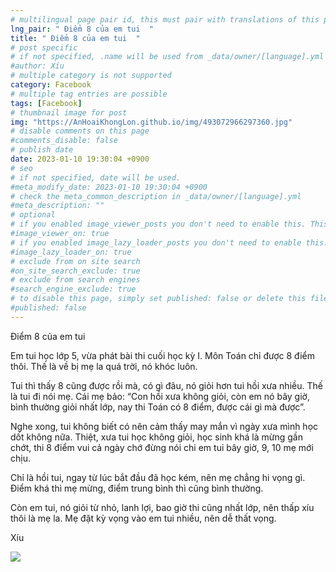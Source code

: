 ```yaml
---
# multilingual page pair id, this must pair with translations of this page. (This name must be unique)
lng_pair: " Điểm 8 của em tui  "
title: " Điểm 8 của em tui  "
# post specific
# if not specified, .name will be used from _data/owner/[language].yml
#author: Xíu
# multiple category is not supported
category: Facebook
# multiple tag entries are possible
tags: [Facebook]
# thumbnail image for post
img: "https://AnHoaiKhongLon.github.io/img/493072966297360.jpg"
# disable comments on this page
#comments_disable: false
# publish date
date: 2023-01-10 19:30:04 +0900
# seo
# if not specified, date will be used.
#meta_modify_date: 2023-01-10 19:30:04 +0900
# check the meta_common_description in _data/owner/[language].yml
#meta_description: ""
# optional
# if you enabled image_viewer_posts you don't need to enable this. This is only if image_viewer_posts = false
#image_viewer_on: true
# if you enabled image_lazy_loader_posts you don't need to enable this. This is only if image_lazy_loader_posts = false
#image_lazy_loader_on: true
# exclude from on site search
#on_site_search_exclude: true
# exclude from search engines
#search_engine_exclude: true
# to disable this page, simply set published: false or delete this file
#published: false
---
```

Điểm 8 của em tui 

Em tui học lớp 5, vừa phát bài thi cuối học kỳ I. Môn Toán chỉ được 8 điểm thôi. Thế là về bị mẹ la quá trời, nó khóc luôn.

Tui thì thấy 8 cũng được rồi mà, có gì đâu, nó giỏi hơn tui hồi xưa nhiều. Thế là tui đi nói mẹ. Cái mẹ bảo: “Con hồi xưa không giỏi, còn em nó bây giờ, bình thường giỏi nhất lớp, nay thi Toán có 8 điểm, được cái gì mà được”.

Nghe xong, tui không biết có nên cảm thấy may mắn vì ngày xưa mình học dốt không nữa. Thiệt, xưa tui học không giỏi, học sinh khá là mừng gần chớt, thi 8 điểm vui cả ngày chớ đừng nói chi em tui bây giờ, 9, 10 mẹ mới chịu.

Chỉ là hồi tui, ngay từ lúc bắt đầu đã học kém, nên mẹ chẳng hi vọng gì. Điểm khá thì mẹ mừng, điểm trung bình thì cũng bình thường.

Còn em tui, nó giỏi từ nhỏ, lanh lợi, bao giờ thi cũng nhất lớp, nên thấp xíu thôi là mẹ la. Mẹ đặt kỳ vọng vào em tui nhiều, nên dễ thất vọng.

Xíu

<!-- outline-end -->
<img src= "https://AnHoaiKhongLon.github.io/img/493072966297360.jpg">
